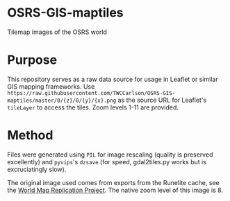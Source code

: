 # OSRS-GIS-maptiles
Tilemap images of the OSRS world

# Purpose
This repository serves as a raw data source for usage in Leaflet or similar GIS mapping frameworks. Use 
`https://raw.githubusercontent.com/TWCCarlson/OSRS-GIS-maptiles/master/0/{z}/0/{y}/{x}.png`
as the source URL for Leaflet's `tileLayer` to access the tiles. Zoom levels 1-11 are provided.

# Method
Files were generated using `PIL` for image rescaling (quality is preserved excellently) and `pyvips`'s `dzsave` (for speed, gdal2tiles.py works but is excruciatingly slow).

The original image used comes from exports from the Runelite cache, see the [World Map Replication Project](https://github.com/MESLewis/runelite/tree/world-map-replication-project). The native zoom level of this image is 8.
